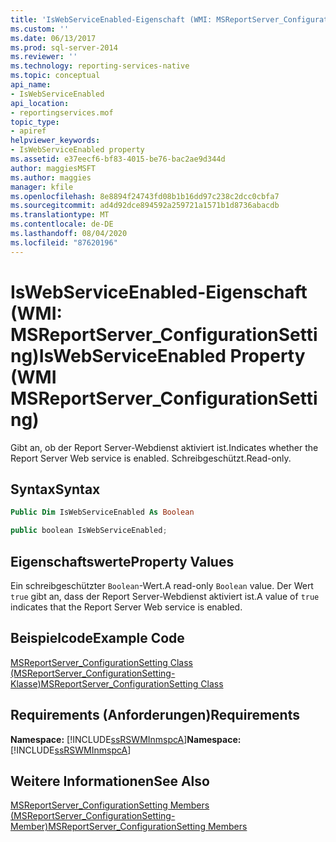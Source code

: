 ```yaml
---
title: 'IsWebServiceEnabled-Eigenschaft (WMI: MSReportServer_ConfigurationSetting) | Microsoft-Dokumentation'
ms.custom: ''
ms.date: 06/13/2017
ms.prod: sql-server-2014
ms.reviewer: ''
ms.technology: reporting-services-native
ms.topic: conceptual
api_name:
- IsWebServiceEnabled
api_location:
- reportingservices.mof
topic_type:
- apiref
helpviewer_keywords:
- IsWebServiceEnabled property
ms.assetid: e37eecf6-bf83-4015-be76-bac2ae9d344d
author: maggiesMSFT
ms.author: maggies
manager: kfile
ms.openlocfilehash: 8e8894f24743fd08b1b16dd97c238c2dcc0cbfa7
ms.sourcegitcommit: ad4d92dce894592a259721a1571b1d8736abacdb
ms.translationtype: MT
ms.contentlocale: de-DE
ms.lasthandoff: 08/04/2020
ms.locfileid: "87620196"
---
```

# <a name="iswebserviceenabled-property-wmi-msreportserver_configurationsetting"></a><span data-ttu-id="29f16-102">IsWebServiceEnabled-Eigenschaft (WMI: MSReportServer_ConfigurationSetting)</span><span class="sxs-lookup"><span data-stu-id="29f16-102">IsWebServiceEnabled Property (WMI MSReportServer_ConfigurationSetting)</span></span>
  <span data-ttu-id="29f16-103">Gibt an, ob der Report Server-Webdienst aktiviert ist.</span><span class="sxs-lookup"><span data-stu-id="29f16-103">Indicates whether the Report Server Web service is enabled.</span></span> <span data-ttu-id="29f16-104">Schreibgeschützt.</span><span class="sxs-lookup"><span data-stu-id="29f16-104">Read-only.</span></span>  
  
## <a name="syntax"></a><span data-ttu-id="29f16-105">Syntax</span><span class="sxs-lookup"><span data-stu-id="29f16-105">Syntax</span></span>  
  
```vb  
Public Dim IsWebServiceEnabled As Boolean  
```  
  
```csharp  
public boolean IsWebServiceEnabled;  
```  
  
## <a name="property-values"></a><span data-ttu-id="29f16-106">Eigenschaftswerte</span><span class="sxs-lookup"><span data-stu-id="29f16-106">Property Values</span></span>  
 <span data-ttu-id="29f16-107">Ein schreibgeschützter `Boolean`-Wert.</span><span class="sxs-lookup"><span data-stu-id="29f16-107">A read-only `Boolean` value.</span></span> <span data-ttu-id="29f16-108">Der Wert `true` gibt an, dass der Report Server-Webdienst aktiviert ist.</span><span class="sxs-lookup"><span data-stu-id="29f16-108">A value of `true` indicates that the Report Server Web service is enabled.</span></span>  
  
## <a name="example-code"></a><span data-ttu-id="29f16-109">Beispielcode</span><span class="sxs-lookup"><span data-stu-id="29f16-109">Example Code</span></span>  
 [<span data-ttu-id="29f16-110">MSReportServer_ConfigurationSetting Class (MSReportServer_ConfigurationSetting-Klasse)</span><span class="sxs-lookup"><span data-stu-id="29f16-110">MSReportServer_ConfigurationSetting Class</span></span>](msreportserver-configurationsetting-class.md)  
  
## <a name="requirements"></a><span data-ttu-id="29f16-111">Requirements (Anforderungen)</span><span class="sxs-lookup"><span data-stu-id="29f16-111">Requirements</span></span>  
 <span data-ttu-id="29f16-112">**Namespace:** [!INCLUDE[ssRSWMInmspcA](../../includes/ssrswminmspca-md.md)]</span><span class="sxs-lookup"><span data-stu-id="29f16-112">**Namespace:** [!INCLUDE[ssRSWMInmspcA](../../includes/ssrswminmspca-md.md)]</span></span>  
  
## <a name="see-also"></a><span data-ttu-id="29f16-113">Weitere Informationen</span><span class="sxs-lookup"><span data-stu-id="29f16-113">See Also</span></span>  
 [<span data-ttu-id="29f16-114">MSReportServer_ConfigurationSetting Members (MSReportServer_ConfigurationSetting-Member)</span><span class="sxs-lookup"><span data-stu-id="29f16-114">MSReportServer_ConfigurationSetting Members</span></span>](msreportserver-configurationsetting-members.md)  
  
  
